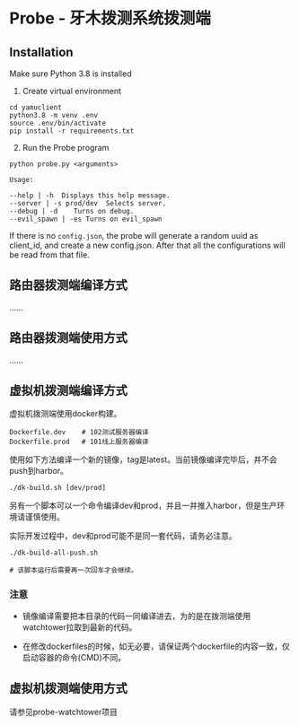 Probe - 牙木拨测系统拨测端
=======================

## Installation

Make sure Python 3.8 is installed 

1. Create virtual environment 

```shell script
cd yamuclient
python3.8 -m venv .env
source .env/bin/activate
pip install -r requirements.txt
```

2. Run the Probe program

```shell script
python probe.py <arguments>
```
```shell
Usage:

--help | -h  Displays this help message.
--server | -s prod/dev  Selects server.
--debug | -d    Turns on debug.
--evil_spawn | -es Turns on evil_spawn
```

If there is no `config.json`, the probe will generate a random uuid as client_id, and create a new config.json. After that all the configurations will be read from that file.

## 路由器拨测端编译方式

……

## 路由器拨测端使用方式

……

## 虚拟机拨测端编译方式

虚拟机拨测端使用docker构建。

```
Dockerfile.dev    # 102测试服务器编译
Dockerfile.prod   # 101线上服务器编译
```

使用如下方法编译一个新的镜像，tag是latest。当前镜像编译完毕后，并不会push到harbor。

```
./dk-build.sh [dev/prod]
```

另有一个脚本可以一个命令编译dev和prod，并且一并推入harbor，但是生产环境请谨慎使用。

实际开发过程中，dev和prod可能不是同一套代码，请务必注意。

```
./dk-build-all-push.sh

# 该脚本运行后需要再一次回车才会继续。
```


### 注意

* 镜像编译需要把本目录的代码一同编译进去，为的是在拨测端使用watchtower拉取到最新的代码。

* 在修改dockerfiles的时候，如无必要，请保证两个dockerfile的内容一致，仅启动容器的命令(CMD)不同。


## 虚拟机拨测端使用方式

请参见probe-watchtower项目
